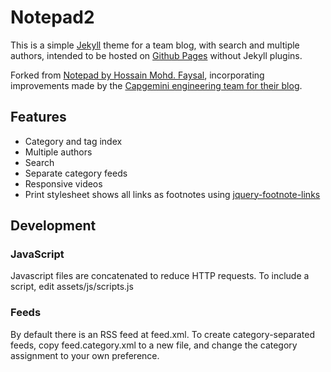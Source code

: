 # Notepad2
This is a simple [Jekyll](https://jekyllrb.com/) theme for a team blog, with search and multiple authors, intended to be hosted on [Github Pages](https://pages.github.com/) without Jekyll plugins.

Forked from [Notepad by Hossain Mohd. Faysal](https://github.com/hmfaysal/Notepad), incorporating improvements made by the [Capgemini engineering team for their blog](http://capgemini.github.io/).

## Features
 * Category and tag index
 * Multiple authors
 * Search
 * Separate category feeds
 * Responsive videos
 * Print stylesheet shows all links as footnotes using [jquery-footnote-links](https://github.com/dompuiu/jquery-footnote-links)

## Development

### JavaScript
Javascript files are concatenated to reduce HTTP requests. To include a script, edit assets/js/scripts.js

### Feeds
By default there is an RSS feed at feed.xml. To create category-separated feeds, copy feed.category.xml to a new file, and change the category assignment to your own preference.
